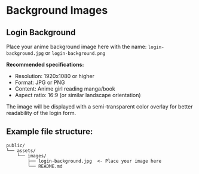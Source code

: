 # Background Images

## Login Background

Place your anime background image here with the name: `login-background.jpg` or `login-background.png`

**Recommended specifications:**
- Resolution: 1920x1080 or higher
- Format: JPG or PNG
- Content: Anime girl reading manga/book
- Aspect ratio: 16:9 (or similar landscape orientation)

The image will be displayed with a semi-transparent color overlay for better readability of the login form.

## Example file structure:
```
public/
└── assets/
    └── images/
        ├── login-background.jpg  <- Place your image here
        └── README.md
```

